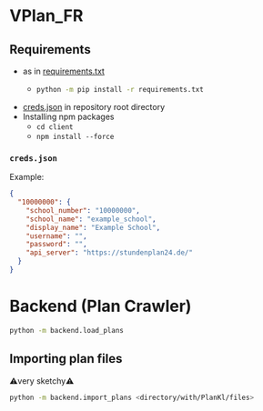 # VPlan_FR

## Requirements
- as in [requirements.txt](requirements.txt)
  - ```bash
    python -m pip install -r requirements.txt
    ```
- [creds.json](#credsjson) in repository root directory
- Installing npm packages
  - `cd client`
  - `npm install --force`

### `creds.json`
Example:
```json
{
  "10000000": {
    "school_number": "10000000",
    "school_name": "example_school",
    "display_name": "Example School",
    "username": "",
    "password": "",
    "api_server": "https://stundenplan24.de/"
  }
}
```

# Backend (Plan Crawler)
```bash
python -m backend.load_plans
```

## Importing plan files
⚠️very sketchy⚠️
```bash
python -m backend.import_plans <directory/with/PlanKl/files>
```

